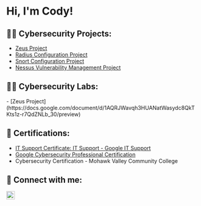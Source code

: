 <h1>Hi, I'm Cody! 

<h2>👨‍💻 Cybersecurity Projects:</h2>

  - [Zeus Project](https://docs.google.com/document/d/1AQRJWavqh3HUANatWasydc8QkTKts1z-r7QdZNLb_30/preview)
  - [Radius Configuration Project](https://docs.google.com/document/d/13XJNQ8QI4Sj6_-m3W17osi2X85B36X0GXQy3dHwM7C0/preview)
  - [Snort Configuration Project](https://docs.google.com/document/d/1XSqvJgrKTxtxHQbgpz5HSz1YAkFj8t1CZzGfOlIhuaU/preview)
  - [Nessus Vulnerability Management Project](https://docs.google.com/document/d/1a-bIj3aFXtypyTt_IrXdlfe3SaDu-gvDIDdUvBFbK2Y/preview)

<h2>👨‍💻 Cybersecurity Labs:</h2>
  - [Zeus Project](https://docs.google.com/document/d/1AQRJWavqh3HUANatWasydc8QkTKts1z-r7QdZNLb_30/preview)
    



<h2> 📃 Certifications:</h2>

 - [IT Support Certificate: IT Support - Google IT Support](https://www.credly.com/badges/326ce8b9-240d-41fe-b965-734c1ace2247/linked_in_profile)
- [Google Cybersecurity Professional Certification](https://www.coursera.org/account/accomplishments/specialization/certificate/5765UDLJ6GYG)
- Cybersecurity Certification - Mohawk Valley Community College





<h2> 🤳 Connect with me:</h2>

[<img align="left" alt="JoshMadakor | LinkedIn" width="22px" src="https://cdn.jsdelivr.net/npm/simple-icons@v3/icons/linkedin.svg" />][linkedin]



[linkedin]: https://www.linkedin.com/in/cody-emmerick-672bab273/
<!--

